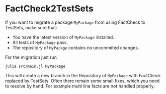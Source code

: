# FactCheck2TestSets

If you want to migrate a package `MyPackage` from using FactCheck to TestSets, make sure that:
* You have the latest version of `MyPackage` installed.
* All tests of `MyPackage` pass.
* The repository of `MyPackge` contains no uncommited changes.

For the migration just run 
```
julia src/main.jl MyPackage
```

This will create a new branch in the Repository of `MyPackage` with FactCheck replaced by TestSets. 
Often there remain some small fixes, which you need to resolve by hand. For example multi line facts are not handled properly.
